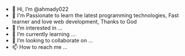 - 👋 Hi, I’m @ahmady022
- 👋 I'm Passionate to learn the latest programming technologies, Fast learner and love web development, Thanks to God
- 👀 I’m interested in ...
- 🌱 I’m currently learning ...
- 💞️ I’m looking to collaborate on ...
- 📫 How to reach me ...

<!---
ahmady022/ahmady022 is a ✨ special ✨ repository because its `README.md` (this file) appears on your GitHub profile.
You can click the Preview link to take a look at your changes.
--->
